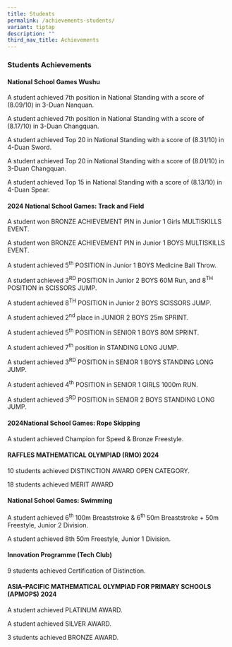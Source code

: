 ```yaml
---
title: Students
permalink: /achievements-students/
variant: tiptap
description: ""
third_nav_title: Achievements
---
```

<h3>Students Achievements</h3>
<h4>National School Games Wushu</h4>
<p>A student achieved 7th position in National Standing with a score of (8.09/10)
in 3-Duan Nanquan.</p>
<p>A student achieved 7th position in National Standing with a score of (8.17/10)
in 3-Duan Changquan.</p>
<p>A student achieved Top 20 in National Standing with a score of (8.31/10)
in 4-Duan Sword.</p>
<p>A student achieved Top 20 in National Standing with a score of (8.01/10)
in 3-Duan Changquan.</p>
<p>A student achieved Top 15 in National Standing with a score of (8.13/10)
in 4-Duan Spear.</p>
<h4>2024 National School Games: Track and Field</h4>
<p>A student won BRONZE ACHIEVEMENT PIN in Junior 1 Girls MULTISKILLS EVENT.</p>
<p>A student won BRONZE ACHIEVEMENT PIN in Junior 1 BOYS MULTISKILLS EVENT.</p>
<p>A student achieved 5<sup>th</sup> POSITION in Junior 1 BOYS Medicine Ball
Throw.</p>
<p>A student achieved 3<sup>RD</sup> POSITION in Junior 2 BOYS 60M Run, and
8<sup>TH</sup> POSITION in SCISSORS JUMP.</p>
<p>A student achieved 8<sup>TH</sup> POSITION in Junior 2 BOYS SCISSORS JUMP.</p>
<p>A student achieved 2<sup>nd</sup> place in JUNIOR 2 BOYS 25m SPRINT.</p>
<p>A student achieved 5<sup>th</sup> POSITION in SENIOR 1 BOYS 80M SPRINT.</p>
<p>A student achieved 7<sup>th</sup> position in STANDING LONG JUMP.</p>
<p>A student achieved 3<sup>RD</sup> POSITION in SENIOR 1 BOYS STANDING LONG
JUMP.</p>
<p>A student achieved 4<sup>th</sup> POSITION in SENIOR 1 GIRLS 1000m RUN.</p>
<p>A student achieved 3<sup>RD</sup> POSITION in SENIOR 2 BOYS STANDING LONG
JUMP.</p>
<h4>2024National School Games: Rope Skipping</h4>
<p>A student achieved Champion for Speed &amp; Bronze Freestyle.</p>
<h4>RAFFLES MATHEMATICAL OLYMPIAD&nbsp;(RMO) 2024</h4>
<p>10 students achieved DISTINCTION AWARD OPEN CATEGORY.</p>
<p>18 students achieved MERIT AWARD</p>
<h4>National School Games: Swimming</h4>
<p>A student achieved 6<sup>th </sup>100m Breaststroke &amp; 6<sup>th </sup>50m
Breaststroke + 50m Freestyle, Junior 2 Division.</p>
<p>A student achieved 8th 50m Freestyle, Junior 1 Division.</p>
<h4>Innovation Programme (Tech Club)</h4>
<p>9 students achieved Certification of Distinction.</p>
<h4>ASIA–PACIFIC MATHEMATICAL OLYMPIAD FOR PRIMARY SCHOOLS (APMOPS) 2024</h4>
<p>A student achieved PLATINUM AWARD.</p>
<p>A student achieved SILVER AWARD.</p>
<p>3 students achieved BRONZE AWARD.</p>
<p></p>